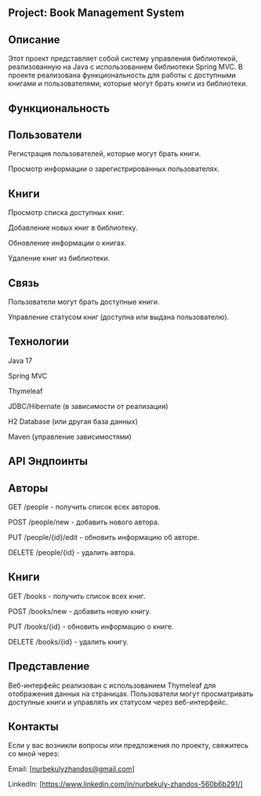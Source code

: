 ## Project: Book Management System
## Описание
Этот проект представляет собой систему управления библиотекой, реализованную на Java с использованием библиотеки Spring MVC. В проекте реализована функциональность для работы с доступными книгами и пользователями, которые могут брать книги из библиотеки.

## Функциональность
## Пользователи
Регистрация пользователей, которые могут брать книги.

Просмотр информации о зарегистрированных пользователях.
## Книги
Просмотр списка доступных книг.

Добавление новых книг в библиотеку.

Обновление информации о книгах.

Удаление книг из библиотеки.
## Связь
Пользователи могут брать доступные книги.

Управление статусом книг (доступна или выдана пользователю).
## Технологии
Java 17

Spring MVC

Thymeleaf

JDBC/Hibernate (в зависимости от реализации)

H2 Database (или другая база данных)

Maven (управление зависимостями)
## API Эндпоинты
## Авторы
GET /people - получить список всех авторов.

POST /people/new - добавить нового автора.

PUT /people/{id}/edit - обновить информацию об авторе.

DELETE /people/{id} - удалить автора.
## Книги
GET /books - получить список всех книг.

POST /books/new - добавить новую книгу.

PUT /books/{id} - обновить информацию о книге.

DELETE /books/{id} - удалить книгу.
## Представление
Веб-интерфейс реализован с использованием Thymeleaf для отображения данных на страницах. Пользователи могут просматривать доступные книги и управлять их статусом через веб-интерфейс.
## Контакты
Если у вас возникли вопросы или предложения по проекту, свяжитесь со мной через:

Email: [nurbekulyzhandos@gmail.com]

LinkedIn: [https://www.linkedin.com/in/nurbekuly-zhandos-560b6b291/]






